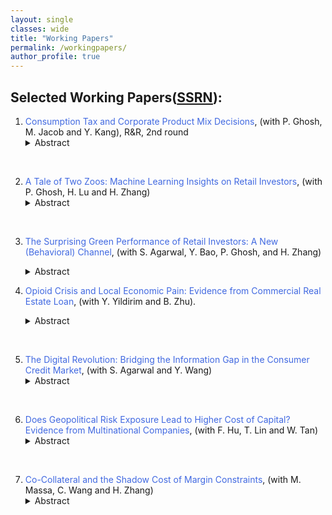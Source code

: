 ```yaml
---
layout: single
classes: wide
title: "Working Papers"
permalink: /workingpapers/
author_profile: true
---
```


## Selected Working Papers([SSRN](https://papers.ssrn.com/sol3/cf_dev/AbsByAuth.cfm?per_id=1744628)):

<!---1. <a href="https://papers.ssrn.com/sol3/papers.cfm?abstract_id=4616881#" style="text-decoration: none;">  <span style="color: RoyalBlue;"> Dirty Air and Clean Investments: The Impact of Pollution Information on Portfolio Allocations</span></a>, (with R. Fisman, P. Ghosh and A. Sarkar), **_Journal of Financial Economics_**, Conditionally Accepted.
     <details> <summary>Abstract</summary>
       <span style="color: purple;"> We study exposure to pollution information and investment portfolio allocations, exploiting the rollout of air quality monitoring stations in India. Using a triple-differences framework, we show that retail investors' investments in ``brown'' stocks are negatively related to local air pollution after a monitoring station appears nearby, with particularly pronounced effects on ``alert'' dates when air quality is listed as harmful to the general population. The effect of pollution information on investment choices is most prominent amongst tech-savvy investors who are most plausibly ``treated'' by real-time pollution data, and by younger investors who tend to be more sensitive to environmental concerns. Overall, our results provide micro-level support for the view that salience of environmental conditions affect investors' tastes for green investments.</span>
<br>--->

1. <a href="https://papers.ssrn.com/sol3/papers.cfm?abstract_id=5159703" style="text-decoration: none;">  <span style="color: RoyalBlue;"> Consumption Tax and Corporate Product Mix Decisions</span></a>, (with P. Ghosh, M. Jacob and Y. Kang), R&R​, 2nd round
     <details> <summary>Abstract</summary>
       <span style="color: purple;"> This paper investigates the effect of consumption taxes on firms’ product mix decision. Using a stacked difference-in-differences approach that exploits the staggered transition from a sales tax with the risk of tax cascading to a value added tax (VAT) with credits on inputs across states in India and detailed data on listed manufacturing firms’ production decisions, we document that the switch to a VAT system induces affected firms to narrow their product scope. That is, firms cut the internal production of input goods and instead focus their production toward their best-performing products. Firms affected by the switch to the VAT reduce their firm size and are more likely to outsource production of input goods, consistent with vertical disintegration following VAT adoption. We also show that this VAT-induced vertical disintegration results in lower manufacturing costs, higher profitability and firm value, and increased investment efficiency for affected firms. Overall, the paper shows that VAT adoption can reduce investment and productivity distortions induced by a sales tax that bears the risk of tax cascading.</span>
<br>

2. <a href="https://papers.ssrn.com/sol3/papers.cfm?abstract_id=5535981" style="text-decoration: none;">  <span style="color: RoyalBlue;"> A Tale of Two Zoos: Machine Learning Insights on Retail Investors</span></a>, (with P. Ghosh, H. Lu and H. Zhang)	
     <details> <summary>Abstract</summary>
       <span style="color: purple;"> We employ various machine learning models to analyze the returns for millions of retail investors in India. We observe that Neural Networks outperform other machine learning and OLS models in uniquely predicting both good and bad out-of-sample performance. Behavioral biases exert a more significant influence on their returns than holding-weighted firm characteristics.</span>
<br>

3. <a href="https://sustainablefinancealliance.org/wp-content/uploads/2025/06/GRASFI_2025_paper_49.pdf" style="text-decoration: none;">  <span style="color: RoyalBlue;"> The Surprising Green Performance of Retail Investors: A New (Behavioral) Channel</span></a>, (with S. Agarwal, Y. Bao, P. Ghosh, and H. Zhang)
     <details> <summary>Abstract</summary>
       <span style="color: purple;"> Contrary to the prevailing wisdom that green investors willingly accept lower returns for sustainable investment, our analysis of account-level data from a major Indian bank indicates the opposite. We find that investors with a higher proportion of green stocks in their portfolios achieve superior risk-adjusted portfolio returns. To explain this surprising observation, we hypothesize—and empirically verify—that green investments may help investors mitigate detrimental behavioral bias, such as the disposition effect and under-diversification. Alternative mechanisms related to stock selection ability, aggregate demand shocks, and risk mitigation fail to explain green performance. Instead, tests utilizing abnormal temperatures as exogenous shocks support a causal interpretation of our findings. These results suggest a novel behavioral channel for fully understanding the implications of green preferences.</span>

4. <a href="https://papers.ssrn.com/sol3/papers.cfm?abstract_id=5108149" style="text-decoration: none;">  <span style="color: RoyalBlue;"> Opioid Crisis and Local Economic Pain: Evidence from Commercial Real Estate Loan</span></a>, (with Y. Yildirim and B. Zhu).
     <details> <summary>Abstract</summary>
       <span style="color: purple;"> This study examines the local economic impacts of the opioid epidemic by focusing on the performance of commercial real estate loan. We establish causal identification by leveraging plausible exogenous variation in primary physicians per capita and staggered adoption of state-level Opioid Misuse Prevention Legislation. Our findings indicate that opioid abuse decreases net operating income and increases vacancy rates, leading to a surge in loan defaults. We present direct evidence for economic channels showing that opioid abuse disrupts local economies through reduced business sales and eroded neighborhood desirability, which decreases net operating income and lowers occupancy rates of commercial real estate properties, ultimately leading to higher default rate. The effect  is more severe in residential and retail properties, areas with weaker economic conditions, communities with higher proportions of Black and Asian populations, younger individuals, and Republican states. Our study underscores a new negative externality of the opioid crisis on local economies and its spillover effects on financial markets.</span>
<br>

5. <a href="https://papers.ssrn.com/sol3/papers.cfm?abstract_id=4701961" style="text-decoration: none;">  <span style="color: RoyalBlue;"> The Digital Revolution: Bridging the Information Gap in the Consumer Credit Market</span></a>, (with S. Agarwal and Y. Wang)
     <details> <summary>Abstract</summary>
       <span style="color: purple;"> We analyze how an information communication technology shock resolves information friction in the largest and most significant consumer credit markets. Using granular spatial variation of broadband diffusion, we find that high-speed Internet access enables consumers to save an average of 327 – 738 dollars on mortgage broker fees. These savings are economically meaningful and can partially offset the annual broadband subscription cost of $444. The effect is more pronounced for well-educated, high-FICO, and high-income customers, and in areas with a competitive broker market ex-ante. We identify greater bargaining power and reduced search costs as mechanisms behind the fee reductions.</span>
<br>

6. <a href="https://papers.ssrn.com/sol3/papers.cfm?abstract_id=4648991" style="text-decoration: none;">  <span style="color: RoyalBlue;"> Does Geopolitical Risk Exposure Lead to Higher Cost of Capital? Evidence from Multinational Companies</span></a>, (with F. Hu, T. Lin and W. Tan)	
     <details> <summary>Abstract</summary>
       <span style="color: purple;"> This study examines the impact of geopolitical risk exposure (GPR) on the costs of capital faced by U.S.-listed multinational companies (MNCs). Our findings indicate that MNCs have higher bank loan costs when their global subsidiaries have greater exposure to geopolitical risk (GPR). The GPR effect on the cost of debt is robust to alternative model specifications, interpretations, and measurements. Horserace tests suggest that GPR is a distinct and superior proxy for host-country-level risk factors and has a more robust effect on an MNC’s cost of debt. We obtain consistent results when employing two identification strategies, a Bartik-type instrument and a difference-in-differences design around the 2014 Russia-Ukraine conflict and the 2022 Russia-Ukraine War, to isolate exogenous variations in GPR exposure. We identify two economic channels, i.e., operational flexibility and currency risk, that explain our findings. Moreover, the effect is stronger among MNCs with larger geo-political beta, higher credit risk, no prior banking relationship, and weaker institutions. Finally, we also demonstrate that the impact of GPR extends to equity financing, revealing a positive correlation between the geopolitical risk faced by global subsidiaries and the overall cost of equity for MNCs.</span>
<br>

7. <a href="" style="text-decoration: none;">  <span style="color: RoyalBlue;"> Co-Collateral and the Shadow Cost of Margin Constraints</span></a>, (with M. Massa, C. Wang and H. Zhang)
     <details> <summary>Abstract</summary>
       <span style="color: purple;"> We propose a novel stock-level measure of the tightness of margin constraints by decomposing a stock’s cash collateral requests in the short-selling market into two components: comovements with the market (co-collateral) and idiosyncratic movements. Consistent with the notion that co-collateral tightens margin requests, we find that co-collateral reduces short-selling activities and is associated with a positive return premium. Moreover, this premium peaked during the crisis (especially the Lehman bankruptcy) and is unexplained by traditional asset pricing factors or mispricing. Our results highlight the importance of collateral requests and the associated shadow costs in influencing asset prices.</span>
<br>

 
       
<!---8.	<a href="" style="text-decoration: none;">  <span style="color: RoyalBlue;"> When Human Met Algorithm: Evidence from Retail Investor Trading</span></a>, (with P. Ghosh and Y. Li)
     <details> <summary>Abstract</summary>
       <span style="color: purple;"> We study the adoption and economic impact of artificial intelligence technology by retail investors in a developing economy. We document new facts to characterize the human-algorithm interaction in the context of retail investor trading using administrative account-level data of all individual investors from National Stock Exchange of India, the world's 8th largest stock exchange. While the retail algorithmic trading market is dominated by male investors, the relative share of female algorithmic participation increases steadily from 5% in 2012 to 10% in 2019. We find that algorithmic trades by male-young investors take up most of the overall increase in recent years and are highly procyclical to the market condition. Investors adapting to algorithmic trading experience better performance as measured by higher market-adjusted return and Sharpe ratio. The benefit is greater for less wealthy investors and those who are holding less diversified portfolio or exhibit more behavioral bias ex ante. We find evidence that improved performance is likely due to enhanced trading responsiveness to new market information and reduced behavioral biases. Consistent with “learning by algorithmic trading”, unprofitable algorithmic traders are more likely to quit than profitable traders. Algorithmic trade size is also sensitive to past performance and retail algorithmic investors initially execute very small trades during the first few trials and increase trade size significantly after profitable trades.</span>--->

      
       
       
   

